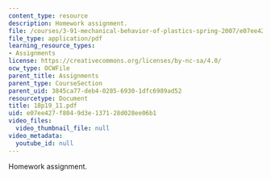```yaml
---
content_type: resource
description: Homework assignment.
file: /courses/3-91-mechanical-behavior-of-plastics-spring-2007/e07ee427f8049d3e137128d028ee06b1_18p19_11.pdf
file_type: application/pdf
learning_resource_types:
- Assignments
license: https://creativecommons.org/licenses/by-nc-sa/4.0/
ocw_type: OCWFile
parent_title: Assignments
parent_type: CourseSection
parent_uid: 3845ca77-deb4-0285-6930-1dfc6989ad52
resourcetype: Document
title: 18p19_11.pdf
uid: e07ee427-f804-9d3e-1371-28d028ee06b1
video_files:
  video_thumbnail_file: null
video_metadata:
  youtube_id: null
---
```

Homework assignment.